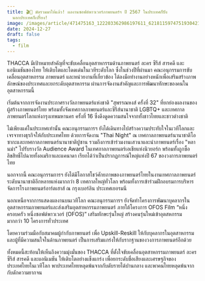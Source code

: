 ```yaml
---
title: 🎬🤩 มัดรวมมาให้แล้ว! ผลงานซอฟต์พาวเวอร์ภาพยนตร์ฯ ปี 2567 ในประเทศก็ปัง
  นอกประเทศก็เปรี้ยง!
image: /images/article/471475163_122203362986197611_6218115974751930421_n-2.jpg
date: 2024-12-27
draft: false
tags:
  - film
---
```

THACCA มีเป้าหมายสำคัญที่จะขับเคลื่อนอุตสาหกรรมด้านภาพยนตร์ ละคร ซีรีส์ สารคดี และแอนิเมชันของไทย ให้เติบโตและโดดเด่นในเวทีระดับโลก ซึ่งในช่วงปีที่ผ่านมา คณะอนุกรรมการขับเคลื่อนอุตสาหกรรม ภาพยนตร์ และหน่วยงานที่เกี่ยวข้อง ได้ลงมือทำงานอย่างหนักเพื่อเสริมสร้างภาพลักษณ์ของประเทศและยกระดับอุตสาหกรรม ผ่านการจัดงานสำคัญและการพัฒนาทักษะของคนในอุตสาหกรรมนี้  

เริ่มต้นจากการจัดงานประกาศรางวัลภาพยนตร์แห่งชาติ "สุพรรณหงส์ ครั้งที่ 32" ที่ยกย่องผลงานของผู้สร้างภาพยนตร์ไทย พร้อมทั้งจัดเทศกาลภาพยนตร์และซีรีส์นานาชาติ LGBTQ+ และเทศกาลภาพยนตร์โลกแห่งกรุงเทพมหานคร ครั้งที่ 16 ซึ่งดึงดูดความสนใจจากทั้งชาวไทยและชาวต่างชาติ  

ไม่เพียงแค่ในประเทศเท่านั้น คณะอนุกรรมการฯ ยังได้เดินทางไปสร้างความประทับใจในเวทีโลกและเจรจาทางธุรกิจให้กับประเทศไทย ด้วยการจัดงาน "Thai Night" ณ เทศกาลภาพยนตร์นานาชาติโอซากะและเทศกาลภาพยนตร์นานาชาติปูซาน รวมถึงการเข้าร่วมงานเสวนาและนำภาพยนตร์เรื่อง "หลานม่า" ไปรับรางวัล Audience Award ในเทศกาลภาพยนตร์เอเชียแห่งนิวยอร์ก พร้อมทั้งถูกซื้อลิขสิทธิ์ไปฉายทั้งอเมริกาและแคนาดา เรียกได้ว่าเป็นปรากฏการณ์ใหญ่แห่งปี 67 ของวงการภาพยนตร์ไทย

นอกจากนี้ คณะอนุกรรมการฯ ยังได้มีโอกาสโชว์ศักยภาพของภาพยนตร์ไทยในงานเทศกาลภาพยนตร์ระดับนานาชาติอีกหลายแห่งมากกว่า 8 เทศกาลใหญ่ทั่วโลก พร้อมทั้งการเข้าร่วมฝึกอบรมการบริหารจัดการโรงภาพยนตร์อาร์ตเฮาส์ ณ กรุงเบอร์ลิน ประเทศเยอรมนี 

นอกเหนือจากการแสดงผลงานบนเวทีโลก คณะอนุกรรมการฯ ยังจัดทำโครงการพัฒนาบุคลากรในอุตสาหกรรมภาพยนตร์และส่งเสริมอุตสาหกรรมภาพยนตร์ ภายใต้โครงการ OFOS Film “หนึ่งครอบครัว หนึ่งซอฟต์พาวเวอร์ (OFOS)” เสริมทักษะรุ่นใหญ่ สร้างคนรุ่นใหม่เข้าอุตสหกรรม มากกว่า 10 โครงการทั่วประเทศ

โดยความร่วมมือกับสมาคมผู้กำกับภาพยนตร์ เพื่อ Upskill-Reskill ให้กับบุคลากรในอุตสาหกรรมและผู้ที่มีความสนใจในด้านภาพยนตร์ เป็นการเสริมแกร่งให้กับรากฐานของวงการภาพยนตร์อีกด้วย 

ทั้งหมดนี้สะท้อนให้เห็นถึงความมุ่งมั่นของ THACCA ที่ตั้งใจขับเคลื่อนอุตสาหกรรมภาพยนตร์ ละคร ซีรีส์ สารคดี และแอนิเมชัน ให้เติบโตอย่างแข็งแกร่ง เพื่อยกระดับชื่อเสียงและเศรษฐกิจของประเทศไทยในเวทีโลก พาประเทศไทยหลุดพ้นจากกับดับรายได้ปานกลาง และพาคนไทยหลุดพ้นจากกับดักความยากจน  
